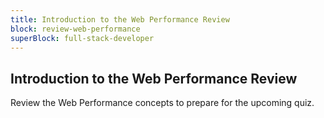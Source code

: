 ```yaml
---
title: Introduction to the Web Performance Review
block: review-web-performance
superBlock: full-stack-developer
---
```


## Introduction to the Web Performance Review

Review the Web Performance concepts to prepare for the upcoming quiz.
